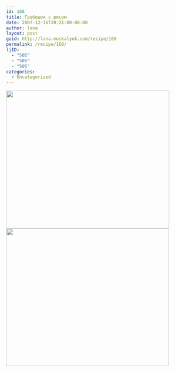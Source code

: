 ```yaml
---
id: 168
title: Гребешок с рисом
date: 2007-12-16T20:21:00-08:00
author: lana
layout: post
guid: http://lana.moskalyuk.com/recipe/168
permalink: /recipe/168/
ljID:
  - "505"
  - "505"
  - "505"
categories:
  - Uncategorized
---
```

<img loading="lazy" width="444" height="375" alt="" src="http://farm3.static.flickr.com/2083/2116396477_5f93457fe1.jpg?v=0" /><img loading="lazy" width="443" height="375" alt="" src="http://farm3.static.flickr.com/2280/2116396371_40f581bc80.jpg?v=0" />